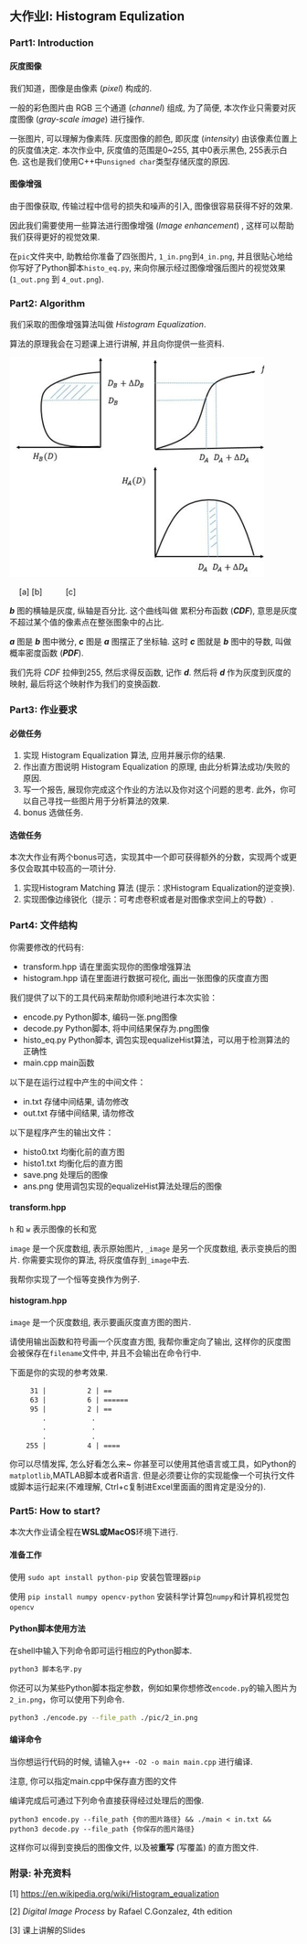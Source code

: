 ## 大作业Ⅰ: Histogram Equlization

### Part1: Introduction

#### 灰度图像

我们知道，图像是由像素 (*pixel*) 构成的.

一般的彩色图片由 RGB 三个通道 (*channel*) 组成, 为了简便, 本次作业只需要对灰度图像 (*gray-scale image*) 进行操作. 

一张图片, 可以理解为像素阵. 灰度图像的颜色, 即灰度 (*intensity*) 由该像素位置上的灰度值决定. 本次作业中, 灰度值的范围是0~255, 其中0表示黑色, 255表示白色. 这也是我们使用C++中`unsigned char`类型存储灰度的原因.

#### 图像增强

由于图像获取, 传输过程中信号的损失和噪声的引入, 图像很容易获得不好的效果.

因此我们需要使用一些算法进行图像增强 (*Image enhancement*) , 这样可以帮助我们获得更好的视觉效果.

在`pic`文件夹中, 助教给你准备了四张图片, `1_in.png`到`4_in.png`, 并且很贴心地给你写好了Python脚本`histo_eq.py`, 来向你展示经过图像增强后图片的视觉效果(`1_out.png` 到 `4_out.png`).

### Part2: Algorithm

我们采取的图像增强算法叫做 *Histogram Equalization*.

算法的原理我会在习题课上进行讲解, 并且向你提供一些资料.

![image-20211014203922030](./tutorial.assets/image-20211014203922030.png)

$\quad$[a] [b]
$\quad\quad$ [c]

***b*** 图的横轴是灰度, 纵轴是百分比. 这个曲线叫做 累积分布函数 (***CDF***), 意思是灰度不超过某个值的像素点在整张图象中的占比.

***a*** 图是 ***b*** 图中微分, ***c*** 图是 ***a*** 图摆正了坐标轴. 这时 ***c*** 图就是 ***b*** 图中的导数, 叫做 概率密度函数 (***PDF***).

我们先将 *CDF* 拉伸到255, 然后求得反函数, 记作 ***d***. 然后将 ***d*** 作为灰度到灰度的映射, 最后将这个映射作为我们的变换函数.



### Part3: 作业要求

#### 必做任务

1. 实现 Histogram Equalization 算法, 应用并展示你的结果.
2. 作出直方图说明 Histogram Equalization 的原理, 由此分析算法成功/失败的原因.
3. 写一个报告, 展现你完成这个作业的方法以及你对这个问题的思考. 此外，你可以自己寻找一些图片用于分析算法的效果. 
4. bonus 选做任务.

#### 选做任务
本次大作业有两个bonus可选，实现其中一个即可获得额外的分数，实现两个或更多仅会取其中较高的一项计分.

1. 实现Histogram Matching 算法 (提示：求Histogram Equalization的逆变换).
2. 实现图像边缘锐化（提示：可考虑卷积或者是对图像求空间上的导数）.


### Part4: 文件结构

你需要修改的代码有:
- transform.hpp 请在里面实现你的图像增强算法
- histogram.hpp 请在里面进行数据可视化, 画出一张图像的灰度直方图

我们提供了以下的工具代码来帮助你顺利地进行本次实验：
- encode.py    Python脚本, 编码一张.png图像
- decode.py    Python脚本, 将中间结果保存为.png图像
- histo_eq.py   Python脚本, 调包实现equalizeHist算法，可以用于检测算法的正确性
- main.cpp      main函数

以下是在运行过程中产生的中间文件：
- in.txt    存储中间结果, 请勿修改
- out.txt  存储中间结果, 请勿修改

以下是程序产生的输出文件：
- histo0.txt    均衡化前的直方图
- histo1.txt    均衡化后的直方图
- save.png     处理后的图像
- ans.png   使用调包实现的equalizeHist算法处理后的图像


#### transform.hpp

 `h` 和 `w` 表示图像的长和宽

`image` 是一个灰度数组, 表示原始图片, `_image` 是另一个灰度数组, 表示变换后的图片. 你需要实现你的算法, 将灰度值存到`_image`中去.

我帮你实现了一个恒等变换作为例子.

#### histogram.hpp

`image` 是一个灰度数组, 表示要画灰度直方图的图片.

请使用输出函数和符号画一个灰度直方图, 我帮你重定向了输出, 这样你的灰度图会被保存在`filename`文件中, 并且不会输出在命令行中.

下面是你的实现的参考效果.

```
     31 |          2 | ==
     63 |          6 | ======
     95 |          2 | ==
     	.           .
     	.           .
     	.           .
    255 |          4 | ====
```

你可以尽情发挥, 怎么好看怎么来~
你甚至可以使用其他语言或工具，如Python的`matplotlib`,MATLAB脚本或者R语言.
但是必须要让你的实现能像一个可执行文件或脚本运行起来(不难理解, Ctrl+c复制进Excel里面画的图肯定是没分的).

### Part5: How to start?
本次大作业请全程在**WSL或MacOS**环境下进行.

#### 准备工作
使用 `sudo apt install python-pip` 安装包管理器`pip`

使用 `pip install numpy opencv-python` 安装科学计算包`numpy`和计算机视觉包`opencv`

#### Python脚本使用方法
在shell中输入下列命令即可运行相应的Python脚本.

```bash
python3 脚本名字.py
```
你还可以为某些Python脚本指定参数，例如如果你想修改``encode.py``的输入图片为`2_in.png`，你可以使用下列命令.
```bash
python3 ./encode.py --file_path ./pic/2_in.png
```

#### 编译命令

当你想运行代码的时候, 请输入`g++ -O2 -o main main.cpp` 进行编译.

注意, 你可以指定main.cpp中保存直方图的文件

编译完成后可通过下列命令直接获得经过处理后的图像.

`python3 encode.py --file_path {你的图片路径} && ./main < in.txt && python3 decode.py --file_path {你保存的图片路径}`

这样你可以得到变换后的图像文件, 以及被**重写** (写覆盖) 的直方图文件.


### 附录: 补充资料

[1] https://en.wikipedia.org/wiki/Histogram_equalization

[2] *Digital Image Process* by Rafael C.Gonzalez, 4th edition

[3] 课上讲解的Slides
